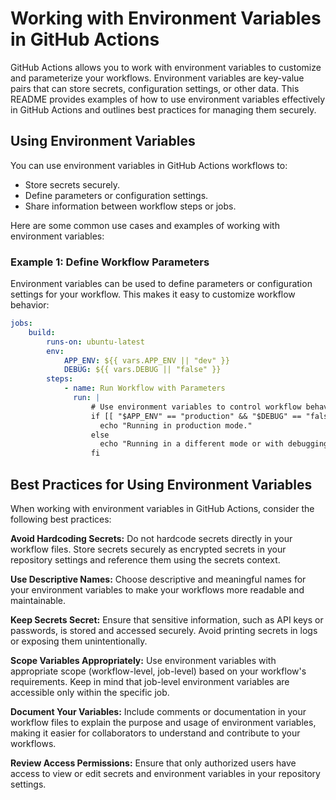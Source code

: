 # Working with Environment Variables in GitHub Actions

GitHub Actions allows you to work with environment variables to customize and parameterize your workflows. Environment variables are key-value pairs that can store secrets, configuration settings, or other data. This README provides examples of how to use environment variables effectively in GitHub Actions and outlines best practices for managing them securely.

## Using Environment Variables

You can use environment variables in GitHub Actions workflows to:

-   Store secrets securely.
-   Define parameters or configuration settings.
-   Share information between workflow steps or jobs.

Here are some common use cases and examples of working with environment variables:

### Example 1: Define Workflow Parameters

Environment variables can be used to define parameters or configuration settings for your workflow. This makes it easy to customize workflow behavior:

```yaml
jobs:
    build:
        runs-on: ubuntu-latest
        env:
            APP_ENV: ${{ vars.APP_ENV || "dev" }}
            DEBUG: ${{ vars.DEBUG || "false" }}
        steps:
            - name: Run Workflow with Parameters
              run: |
                  # Use environment variables to control workflow behavior
                  if [[ "$APP_ENV" == "production" && "$DEBUG" == "false" ]]; then
                    echo "Running in production mode."
                  else
                    echo "Running in a different mode or with debugging enabled."
                  fi
```

## Best Practices for Using Environment Variables

When working with environment variables in GitHub Actions, consider the following best practices:

**Avoid Hardcoding Secrets:** Do not hardcode secrets directly in your workflow files. Store secrets securely as encrypted secrets in your repository settings and reference them using the secrets context.

**Use Descriptive Names:** Choose descriptive and meaningful names for your environment variables to make your workflows more readable and maintainable.

**Keep Secrets Secret:** Ensure that sensitive information, such as API keys or passwords, is stored and accessed securely. Avoid printing secrets in logs or exposing them unintentionally.

**Scope Variables Appropriately:** Use environment variables with appropriate scope (workflow-level, job-level) based on your workflow's requirements. Keep in mind that job-level environment variables are accessible only within the specific job.

**Document Your Variables:** Include comments or documentation in your workflow files to explain the purpose and usage of environment variables, making it easier for collaborators to understand and contribute to your workflows.

**Review Access Permissions:** Ensure that only authorized users have access to view or edit secrets and environment variables in your repository settings.
